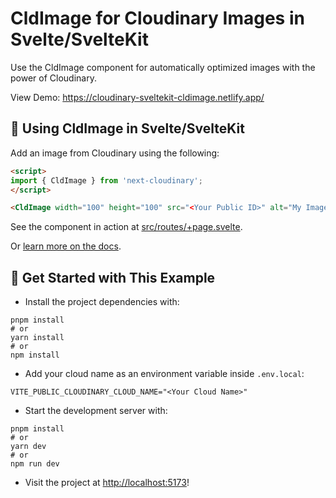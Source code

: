 # CldImage for Cloudinary Images in Svelte/SvelteKit

Use the CldImage component for automatically optimized images with the power of Cloudinary.

View Demo: <https://cloudinary-sveltekit-cldimage.netlify.app/>

## 🧰 Using CldImage in Svelte/SvelteKit

Add an image from Cloudinary using the following:

```html
<script>
import { CldImage } from 'next-cloudinary';
</script>

<CldImage width="100" height="100" src="<Your Public ID>" alt="My Image" />
```

See the component in action at [src/routes/+page.svelte](routes/+page.svelte).

Or [learn more on the docs](https://svelte-cloudinary.vercel.app/components/CldImage/usage).

## 🚀 Get Started with This Example

* Install the project dependencies with:

```
pnpm install
# or
yarn install
# or
npm install
```

* Add your cloud name as an environment variable inside `.env.local`:

```
VITE_PUBLIC_CLOUDINARY_CLOUD_NAME="<Your Cloud Name>"
```

* Start the development server with:

```
pnpm install
# or
yarn dev
# or
npm run dev
```

* Visit the project at <http://localhost:5173>!

